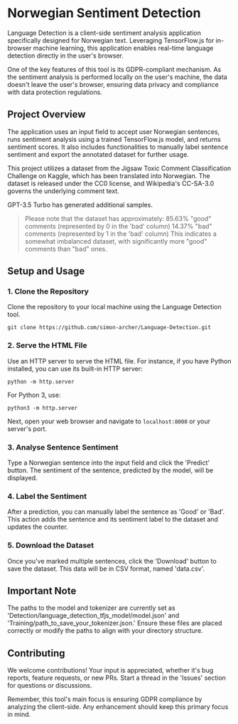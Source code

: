 
# Norwegian Sentiment Detection

Language Detection is a client-side sentiment analysis application specifically designed for Norwegian text. Leveraging TensorFlow.js for in-browser machine learning, this application enables real-time language detection directly in the user's browser.

One of the key features of this tool is its GDPR-compliant mechanism. As the sentiment analysis is performed locally on the user's machine, the data doesn't leave the user's browser, ensuring data privacy and compliance with data protection regulations.

## Project Overview

The application uses an input field to accept user Norwegian sentences, runs sentiment analysis using a trained TensorFlow.js model, and returns sentiment scores. It also includes functionalities to manually label sentence sentiment and export the annotated dataset for further usage.

This project utilizes a dataset from the Jigsaw Toxic Comment Classification Challenge on Kaggle, which has been translated into Norwegian. The dataset is released under the CC0 license, and Wikipedia's CC-SA-3.0 governs the underlying comment text.

GPT-3.5 Turbo has generated additional samples.


> Please note that the dataset has approximately:
> 85.63% "good" comments (represented by 0 in the 'bad' column)
> 14.37% "bad" comments (represented by 1 in the 'bad' column)
> This indicates a somewhat imbalanced dataset, with significantly more "good" comments than "bad" ones.

## Setup and Usage

### 1. Clone the Repository

Clone the repository to your local machine using the Language Detection tool.

`git clone https://github.com/simon-archer/Language-Detection.git` 

### 2. Serve the HTML File

Use an HTTP server to serve the HTML file. For instance, if you have Python installed, you can use its built-in HTTP server:

`python -m http.server` 

For Python 3, use:

`python3 -m http.server` 

Next, open your web browser and navigate to `localhost:8000` or your server's port.

### 3. Analyse Sentence Sentiment

Type a Norwegian sentence into the input field and click the 'Predict' button. The sentiment of the sentence, predicted by the model, will be displayed.

### 4. Label the Sentiment

After a prediction, you can manually label the sentence as 'Good' or 'Bad'. This action adds the sentence and its sentiment label to the dataset and updates the counter.

### 5. Download the Dataset

Once you've marked multiple sentences, click the 'Download' button to save the dataset. This data will be in CSV format, named 'data.csv'.

## Important Note

The paths to the model and tokenizer are currently set as 'Detection/language_detection_tfjs_model/model.json' and 'Training/path_to_save_your_tokenizer.json.' Ensure these files are placed correctly or modify the paths to align with your directory structure.

## Contributing

We welcome contributions! Your input is appreciated, whether it's bug reports, feature requests, or new PRs. Start a thread in the 'Issues' section for questions or discussions.

Remember, this tool's main focus is ensuring GDPR compliance by analyzing the client-side. Any enhancement should keep this primary focus in mind.
